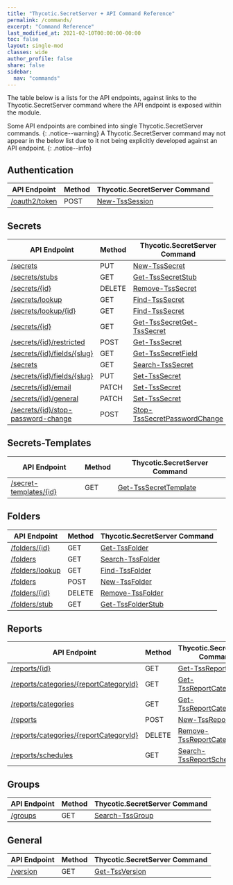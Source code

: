 ```yaml
---
title: "Thycotic.SecretServer + API Command Reference"
permalink: /commands/
excerpt: "Command Reference"
last_modified_at: 2021-02-10T00:00:00-00:00
toc: false
layout: single-mod
classes: wide
author_profile: false
share: false
sidebar:
  nav: "commands"
---
```


The table below is a lists for the API endpoints, against links to the Thycotic.SecretServer command where the API endpoint is exposed within the module.

Some API endpoints are combined into single Thycotic.SecretServer commands.
{: .notice--warning}
A Thycotic.SecretServer command may not appear in the below list due to it not being explicitly developed against an API endpoint.
{: .notice--info}

## Authentication

**API Endpoint** | **Method** | **Thycotic.SecretServer Command** |
---------------- | ---------- | --------------------------------- |
[/oauth2/token][/oauth2/token] | POST | [New-TssSession][New-TssSession]

## Secrets

**API Endpoint** | **Method** | **Thycotic.SecretServer Command** |
---------------- | ---------- | --------------------------------- |
[/secrets][/secrets] | PUT | [New-TssSecret][New-TssSecret]
[/secrets/stubs][/secrets/stubs] | GET | [Get-TssSecretStub][Get-TssSecretStub]
[/secrets/{id}][/secrets/{id}] | DELETE | [Remove-TssSecret][Remove-TssSecret]
[/secrets/lookup][/secrets/lookup] | GET | [Find-TssSecret][Find-TssSecret]
[/secrets/lookup/{id}][/secrets/lookup/{id}] | GET | [Find-TssSecret][Find-TssSecret]
[/secrets/{id}][/secrets/{id}] | GET | [Get-TssSecret][Get-TssSecret][Get-TssSecret]
[/secrets/{id}/restricted][/secrets/{id}/restricted] | POST | [Get-TssSecret][Get-TssSecret]
[/secrets/{id}/fields/{slug}][/secrets/{id}/fields/{slug}] | GET | [Get-TssSecretField][Get-TssSecretField]
[/secrets][/secrets] | GET | [Search-TssSecret][Search-TssSecret]
[/secrets/{id}/fields/{slug}][/secrets/{id}/fields/{slug}] | PUT | [Set-TssSecret][Set-TssSecret]
[/secrets/{id}/email][/secrets/{id}/email] | PATCH | [Set-TssSecret][Set-TssSecret]
[/secrets/{id}/general][/secrets/{id}/general] | PATCH | [Set-TssSecret][Set-TssSecret]
[/secrets/{id}/stop-password-change][/secrets/{id}/stop-password-change] | POST | [Stop-TssSecretPasswordChange][Stop-TssSecretPasswordChange]

## Secrets-Templates

**API Endpoint** | **Method** | **Thycotic.SecretServer Command** |
---------------- | ---------- | --------------------------------- |
[/secret-templates/{id}][/secret-templates/{id}] | GET | [Get-TssSecretTemplate][Get-TssSecretTemplate]

## Folders

**API Endpoint** | **Method** | **Thycotic.SecretServer Command** |
---------------- | ---------- | --------------------------------- |
[/folders/{id}][/folders/{id}] | GET | [Get-TssFolder][Get-TssFolder]
[/folders][/folders] | GET | [Search-TssFolder][Search-TssFolder]
[/folders/lookup][/folders/lookup] | GET | [Find-TssFolder][Find-TssFolder]
[/folders][/folders] | POST | [New-TssFolder][New-TssFolder]
[/folders/{id}][/folders/{id}] | DELETE | [Remove-TssFolder][Remove-TssFolder]
[/folders/stub][/folders/stub] | GET | [Get-TssFolderStub][Get-TssFolderStub]

## Reports

**API Endpoint** | **Method** | **Thycotic.SecretServer Command** |
---------------- | ---------- | --------------------------------- |
[/reports/{id}][/reports/{id}] | GET | [Get-TssReport][Get-TssReport]
[/reports/categories/{reportCategoryId}][/reports/categories/{reportCategoryId}] | GET | [Get-TssReportCategory][Get-TssReportCategory]
[/reports/categories][/reports/categories] | GET | [Get-TssReportCategory][Get-TssReportCategory]
[/reports][/reports] | POST | [New-TssReport][New-TssReport]
[/reports/categories/{reportCategoryId}][/reports/categories/{reportCategoryId}] | DELETE | [Remove-TssReportCategory][Remove-TssReportCategory]
[/reports/schedules][/reports/schedules] | GET | [Search-TssReportSchedule][Search-TssReportSchedule]

## Groups

**API Endpoint** | **Method** | **Thycotic.SecretServer Command** |
---------------- | ---------- | --------------------------------- |
[/groups][/groups] | GET | [Search-TssGroup][Search-TssGroup]

## General

**API Endpoint** | **Method** | **Thycotic.SecretServer Command** |
---------------- | ---------- | --------------------------------- |
[/version][/version] | GET | [Get-TssVersion][Get-TssVersion]

[New-TssSession]:/thycotic.secretserver/commands/New-TssSession
[Get-TssFolder]:/thycotic.secretserver/commands/Get-TssFolder
[Search-TssGroup]:/thycotic.secretserver/commands/Search-TssGroup
[Get-TssReport]:/thycotic.secretserver/commands/Get-TssReport
[Get-TssReportCategory]:/thycotic.secretserver/commands/Get-TssReportCategory
[New-TssReport]:/thycotic.secretserver/commands/New-TssReport
[Remove-TssReportCategory]:/thycotic.secretserver/commands/Remove-TssReportCategory
[Search-TssReportSchedule]:/thycotic.secretserver/commands/Search-TssReportSchedule
[Remove-TssSecret]:/thycotic.secretserver/commands/Remove-TssSecret
[Find-TssSecret]:/thycotic.secretserver/commands/Find-TssSecret
[Get-TssSecret]:/thycotic.secretserver/commands/Get-TssSecret
[Get-TssSecretField]:/thycotic.secretserver/commands/Get-TssSecretField
[Search-TssSecret]:/thycotic.secretserver/commands/Search-TssSecret
[Set-TssSecret]:/thycotic.secretserver/commands/Set-TssSecret
[Get-TssSecretTemplate]:/thycotic.secretserver/commands/Get-TssSecretTemplate
[Stop-TssSecretPasswordChange]:/thycotic.secretserver/commands/Stop-TssSecretPasswordChange
[Get-TssVersion]:/thycotic.secretserver/commands/Get-TssVersion
[New-TssSecret]:/thycotic.secretserver/commands/New-TssSecret
[Get-TssSecretStub]:/thycotic.secretserver/commands/Get-TssSecretStub
[Search-TssFolder]:/thycotic.secretserver/commands/Search-TssFolder
[Find-TssFolder]:/thycotic.secretserver/commands/Find-TssFolder
[New-TssFolder]:/thycotic.secretserver/commands/New-TssFolder
[Get-TssFolderStub]:/thycotic.secretserver/commands/Get-TssFolderStub
[Remove-TssFolder]:/thycotic.secretserver/commands/Remove-TssFolder

[/folders/{id}]:https://updates.thycotic.net/secretserver/restapiguide/10.9.33/TokenAuth/#operation--folders--id--delete
[/folders/stub]:https://updates.thycotic.net/secretserver/restapiguide/10.9.33/TokenAuth/#operation--folders-stub-get
[/folders]:https://updates.thycotic.net/secretserver/restapiguide/10.9.33/TokenAuth/#operation--folders-post
[/folders/lookup]:https://updates.thycotic.net/secretserver/restapiguide/10.9.33/TokenAuth/#operation--folders-lookup-get
[/folders]:https://updates.thycotic.net/secretserver/restapiguide/10.9.33/TokenAuth/#operation--folders-get
[/secrets/stubs]:https://updates.thycotic.net/secretserver/restapiguide/10.9.33/TokenAuth/#operation--secrets-stub-get
[/secrets]:https://updates.thycotic.net/secretserver/restapiguide/10.9.33/TokenAuth/#operation--secrets-post
[/oauth2/token]:https://updates.thycotic.net/secretserver/restapiguide/10.9.33/OAuth/#path--oauth2-token
[/folders/{id}]:https://updates.thycotic.net/secretserver/restapiguide/10.9.33/TokenAuth/#operation--folders--id--get
[/groups]:https://updates.thycotic.net/secretserver/restapiguide/10.9.33/TokenAuth/#operation--groups-get
[/reports/{id}]:https://updates.thycotic.net/secretserver/restapiguide/10.9.33/TokenAuth/#operation--reports--id--get
[/reports/categories/{reportCategoryId}]:https://updates.thycotic.net/secretserver/restapiguide/10.9.33/TokenAuth/#operation--reports-categories--reportCategoryId--get
[/reports/categories]:https://updates.thycotic.net/secretserver/restapiguide/10.9.33/TokenAuth/#operation--reports-categories-get
[/reports]:https://updates.thycotic.net/secretserver/restapiguide/10.9.33/TokenAuth/#operation--reports-post
[/reports/categories/{reportCategoryId}]:https://updates.thycotic.net/secretserver/restapiguide/10.9.33/TokenAuth/#operation--reports-categories--reportCategoryId--delete
[/reports/schedules]:https://updates.thycotic.net/secretserver/restapiguide/10.9.33/TokenAuth/#operation--reports-schedules-get
[/secrets/{id}]:https://updates.thycotic.net/secretserver/restapiguide/10.9.33/TokenAuth/#operation--secrets--id--delete
[/secrets/lookup]:https://updates.thycotic.net/secretserver/restapiguide/10.9.33/TokenAuth/#operation--secrets-lookup-get
[/secrets/lookup/{id}]:https://updates.thycotic.net/secretserver/restapiguide/10.9.33/TokenAuth/#operation--secrets-lookup--id--get
[/secrets/{id}]:https://updates.thycotic.net/secretserver/restapiguide/10.9.33/TokenAuth/#operation--secrets--id--get
[/secrets/{id}/restricted]:https://updates.thycotic.net/secretserver/restapiguide/10.9.33/TokenAuth/#operation--secrets--id--restricted-post
[/secrets/{id}/fields/{slug}]:https://updates.thycotic.net/secretserver/restapiguide/10.9.33/TokenAuth/#operation--secrets--id--fields--slug--get
[/secrets]:https://updates.thycotic.net/secretserver/restapiguide/10.9.33/TokenAuth/#operation--secrets-get
[/secrets/{id}/fields/{slug}]:https://updates.thycotic.net/secretserver/restapiguide/10.9.33/TokenAuth/#operation--secrets--id--fields--slug--put
[/secrets/{id}/email]:https://updates.thycotic.net/secretserver/restapiguide/10.9.33/TokenAuth/#operation--secrets--id--email-patch
[/secrets/{id}/general]:https://updates.thycotic.net/secretserver/restapiguide/10.9.33/TokenAuth/#operation--secrets--id--general-patch
[/secret-templates/{id}]:https://updates.thycotic.net/secretserver/restapiguide/10.9.33/TokenAuth/#operation--secret-templates--id--get
[/secrets/{id}/stop-password-change]:https://updates.thycotic.net/secretserver/restapiguide/10.9.33/TokenAuth/#operation--secrets--id--stop-password-change-post
[/version]:https://updates.thycotic.net/secretserver/restapiguide/10.9.33/TokenAuth/#operation--version-get